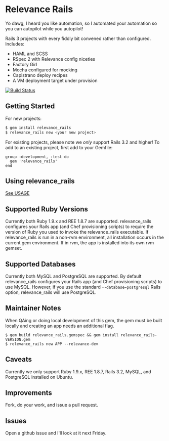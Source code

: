 Relevance Rails
==============

Yo dawg, I heard you like automation, so I automated your automation so you can autopilot while you autopilot!

Rails 3 projects with every fiddly bit convened rather than configured. Includes:

* HAML and SCSS
* RSpec 2 with Relevance config niceties
* Factory Girl
* Mocha configured for mocking
* Capistrano deploy recipes
* A VM deployment target under provision

[![Build Status](https://secure.travis-ci.org/relevance/relevance_rails.png?branch=master)](http://travis-ci.org/relevance/relevance_rails)

Getting Started
---------------

For new projects:

````sh
$ gem install relevance_rails
$ relevance_rails new <your new project>
````

For existing projects, please note we *only* support Rails 3.2 and higher!  To add to an existing project, first add to your Gemfile:

    group :development, :test do
      gem 'relevance_rails'
    end


Using relevance_rails
---------------------

[See USAGE](https://github.com/relevance/relevance_rails/blob/master/USAGE.md)


Supported Ruby Versions
-----------------------

Currently both Ruby 1.9.x and REE 1.8.7 are supported. relevance_rails
configures your Rails app (and Chef provisioning scripts) to require the version
of Ruby you used to invoke the relevance_rails executable. If relevance_rails is run
in a non-rvm environment, all installation occurs in the current gem environment. If in rvm,
the app is installed into its own rvm gemset.

Supported Databases
-------------------

Currently both MySQL and PostgreSQL are supported.  By default relevance_rails configures
your Rails app (and Chef provisioning scripts) to use MySQL.  However, if you use the
standard `--database=postgresql` Rails option, relevance_rails will use PostgreSQL.

Maintainer Notes
----------------

When QAing or doing local development of this gem, the gem must be built locally and creating
an app needs an additional flag.

    $ gem build relevance_rails.gemspec && gem install relevance_rails-VERSION.gem
    $ relevance_rails new APP --relevance-dev

Caveats
-------

Currently we only support Ruby 1.9.x, REE 1.8.7, Rails 3.2, MySQL, and PostgreSQL installed on Ubuntu.

Improvements
------------

Fork, do your work, and issue a pull request.

Issues
------

Open a github issue and I'll look at it next Friday.
